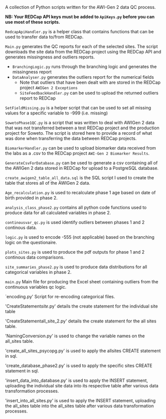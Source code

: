 A collection of Python scripts written for the AWI-Gen 2 data QC process.

**NB: Your REDCap API keys must be added to `ApiKeys.py` before you can use most of these scripts.**

`RedcapApiHandler.py` is a helper class that contains functions that can be used to transfer data to/from REDCap.

`Main.py` generates the QC reports for each of the selected sites. The script downloads the site data from the REDCap project using the REDCap API and generates missingness and outliers reports.
- `BranchingLogic.py` runs through the branching logic and generates the missingness report
- `DataAnalyser.py` generates the outliers report for the numerical fields
  - Note that outliers that have been dealt with are stored in the REDCap project `AWIGen 2 Exceptions`
  - `SiteFeedbackHandler.py` can be used to upload the returned outliers report to REDCap

`SetFieldMissing.py` is a helper script that can be used to set all missing values for a specific variable to -999 (i.e. missing)

`SowetoPhase1QC.py` is a script that was written to deal with AWIGen 2 data that was not transferred between a test REDCap project and the production project for Soweto. The script is stored here to provide a record of what was done when transferring the data between REDCap projects.

`BiomarkerHandler.py` can be used to upload biomarker data received from the labs as a .csv to the REDCap project `AWI-Gen 2 Biomarker Results`.

`GenerateCsvForDatabase.py` can be used to generate a csv containing all of the AWIGen 2 data stored in REDCap for upload to a PostgreSQL database.

`create_awigen2_table_all_data.sql` is the SQL script I used to create the table that stores all of the AWIGen 2 data.

`Age_recalculation.py` is used to recalculate phase 1 age based on date of birth provided in phase 2.

`analysis_class_phase2.py` contains all python code functions used to produce data for all calculated variables in phase 2.

`continousvar_qc.py` is used identify outliers between phases 1 and 2 continous data.

`logic.py` is used to encode -555 (not applicable) based on the branching logic on the questionaire.

`plots_sites.py` is used to produce the pdf outputs for phase 1 and 2 continous data comparisons.

`site_summaries_phase2.py` is used to produce data distributions for all categorical variables in phase 2.

`main.py` Main file for producing the Excel sheet containing outliers from the continuous variables qc logic.

`encoding.py' Script for re-encoding categorical files.

'CreateStatement*site*.py' details the create statement for the individual site table

'CreateStatementall_site_2.py' details the create statement for the all sites table.

'NamingConversion.py' is used to change the variable names on the all_sites table.

'create_all_sites_psycopg.py' is used to apply the allsites CREATE statement in sql.

'create_database_phase2.py' is used to apply the specific sites CREATE statement in sql.

'insert_data_into_database.py' is used to apply the INSERT statement, uploading the individual site data into its respective table after various data transformation processes.

'insert_into_all_sites.py' is used to apply the INSERT statement, uploading the all_sites table into the all_sites table after various data transformation processes.




